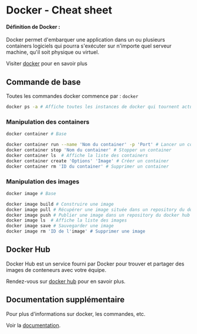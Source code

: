 # Docker - Cheat sheet

#### Définition de Docker :
Docker permet d'embarquer une application dans un ou plusieurs containers logiciels qui pourra s'exécuter sur n'importe quel serveur machine, qu'il soit physique ou virtuel.

Visiter [docker](https://www.docker.com/) pour en savoir plus

## Commande de base

Toutes les commandes docker commence par : `docker`

```bash
docker ps -a # Affiche toutes les instances de docker qui tournent actuellement sur votre environnement
```

### Manipulation des containers

```bash
docker container # Base

docker container run --name 'Nom du container' -p 'Port' # Lancer un container
docker container stop 'Nom du container' # Stopper un container
docker container ls  # Affiche la liste des containers
docker container create 'Options' 'Image' # Créer un container
docker container rm 'ID du container' # Supprimer un container
```

### Manipulation des images

```bash
docker image # Base

docker image build # Construire une image
docker image pull # Récupérer une image située dans un repository du docker hub
docker image push # Publier une image dans un repository du docker hub
docker image ls  # Affiche la liste des images
docker image save # Sauvegarder une image
docker image rm 'ID de l'image' # Supprimer une image
```

## Docker Hub
Docker Hub est un service fourni par Docker pour trouver et partager des images de conteneurs avec votre équipe.

Rendez-vous sur [docker hub](https://hub.docker.com/) pour en savoir plus.

## Documentation supplémentaire
Pour plus d'informations sur docker, les commandes, etc.

Voir la [documentation](https://docs.docker.com/).
